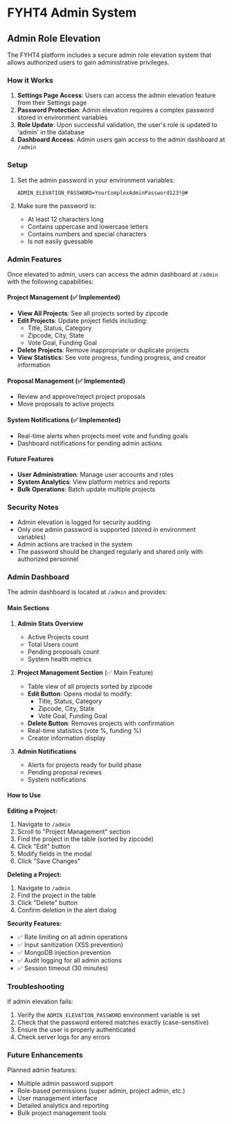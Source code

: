 # FYHT4 Admin System

## Admin Role Elevation

The FYHT4 platform includes a secure admin role elevation system that allows authorized users to gain administrative privileges.

### How it Works

1. **Settings Page Access**: Users can access the admin elevation feature from their Settings page
2. **Password Protection**: Admin elevation requires a complex password stored in environment variables
3. **Role Update**: Upon successful validation, the user's role is updated to 'admin' in the database
4. **Dashboard Access**: Admin users gain access to the admin dashboard at `/admin`

### Setup

1. Set the admin password in your environment variables:
   ```env
   ADMIN_ELEVATION_PASSWORD=YourComplexAdminPassword123!@#
   ```

2. Make sure the password is:
   - At least 12 characters long
   - Contains uppercase and lowercase letters
   - Contains numbers and special characters
   - Is not easily guessable

### Admin Features

Once elevated to admin, users can access the admin dashboard at `/admin` with the following capabilities:

#### Project Management (✅ Implemented)
- **View All Projects**: See all projects sorted by zipcode
- **Edit Projects**: Update project fields including:
  - Title, Status, Category
  - Zipcode, City, State  
  - Vote Goal, Funding Goal
- **Delete Projects**: Remove inappropriate or duplicate projects
- **View Statistics**: See vote progress, funding progress, and creator information

#### Proposal Management (✅ Implemented)
- Review and approve/reject project proposals
- Move proposals to active projects

#### System Notifications (✅ Implemented)
- Real-time alerts when projects meet vote and funding goals
- Dashboard notifications for pending admin actions

#### Future Features
- **User Administration**: Manage user accounts and roles
- **System Analytics**: View platform metrics and reports
- **Bulk Operations**: Batch update multiple projects

### Security Notes

- Admin elevation is logged for security auditing
- Only one admin password is supported (stored in environment variables)
- Admin actions are tracked in the system
- The password should be changed regularly and shared only with authorized personnel

### Admin Dashboard

The admin dashboard is located at `/admin` and provides:

#### Main Sections
1. **Admin Stats Overview**
   - Active Projects count
   - Total Users count
   - Pending proposals count
   - System health metrics

2. **Project Management Section** (✅ Main Feature)
   - Table view of all projects sorted by zipcode
   - **Edit Button**: Opens modal to modify:
     - Title, Status, Category
     - Zipcode, City, State
     - Vote Goal, Funding Goal
   - **Delete Button**: Removes projects with confirmation
   - Real-time statistics (vote %, funding %)
   - Creator information display

3. **Admin Notifications**
   - Alerts for projects ready for build phase
   - Pending proposal reviews
   - System notifications

#### How to Use

**Editing a Project:**
1. Navigate to `/admin`
2. Scroll to "Project Management" section
3. Find the project in the table (sorted by zipcode)
4. Click "Edit" button
5. Modify fields in the modal
6. Click "Save Changes"

**Deleting a Project:**
1. Navigate to `/admin`
2. Find the project in the table
3. Click "Delete" button
4. Confirm deletion in the alert dialog

**Security Features:**
- ✅ Rate limiting on all admin operations
- ✅ Input sanitization (XSS prevention)
- ✅ MongoDB injection prevention
- ✅ Audit logging for all admin actions
- ✅ Session timeout (30 minutes)

### Troubleshooting

If admin elevation fails:
1. Verify the `ADMIN_ELEVATION_PASSWORD` environment variable is set
2. Check that the password entered matches exactly (case-sensitive)
3. Ensure the user is properly authenticated
4. Check server logs for any errors

### Future Enhancements

Planned admin features:
- Multiple admin password support
- Role-based permissions (super admin, project admin, etc.)
- User management interface
- Detailed analytics and reporting
- Bulk project management tools